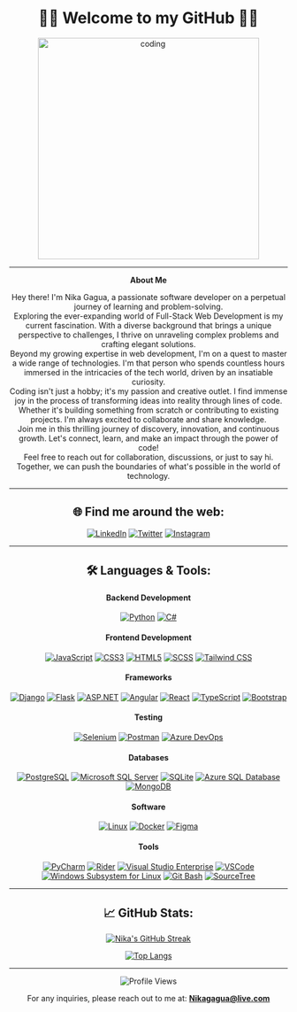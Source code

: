 <div align="center">
<h1>🤘🏻 Welcome to my GitHub 🤘🏻</h1>
<img align="center" alt="coding" width="400" src="https://cdn.dribbble.com/users/1162077/screenshots/3848914/programmer.gif"> 
</div>

---
 
<div align="center">
 
**About Me**

Hey there! I'm Nika Gagua, a passionate software developer on a perpetual journey of learning and problem-solving. <br>
Exploring the ever-expanding world of Full-Stack Web Development is my current fascination. With a diverse background that brings a unique perspective to challenges, I thrive on unraveling complex problems and crafting elegant solutions. <br>
Beyond my growing expertise in web development, I'm on a quest to master a wide range of technologies. I'm that person who spends countless hours immersed in the intricacies of the tech world, driven by an insatiable curiosity. <br>
Coding isn't just a hobby; it's my passion and creative outlet. I find immense joy in the process of transforming ideas into reality through lines of code. Whether it's building something from scratch or contributing to existing projects. I'm always excited to collaborate and share knowledge. <br> 
Join me in this thrilling journey of discovery, innovation, and continuous growth. Let's connect, learn, and make an impact through the power of code! <br>
Feel free to reach out for collaboration, discussions, or just to say hi. Together, we can push the boundaries of what's possible in the world of technology. 
</div>

---
 
<h2 align="center">🌐 Find me around the web:</h2>
<div align="center">

[![LinkedIn](https://img.shields.io/badge/LinkedIn-blue?style=flat-square&logo=linkedin&labelColor=blue)](https://www.linkedin.com/in/-nikagagua/)
[![Twitter](https://img.shields.io/badge/Twitter-blue?style=flat-square&logo=twitter&labelColor=blue)](https://twitter.com/nicknet1c)
[![Instagram](https://img.shields.io/badge/Instagram-E4405F?style=flat-square&logo=instagram&logoColor=white)](https://www.instagram.com/nicknet1c/)

</div> 
 
---

<h2 align="center">🛠️ Languages & Tools:</h2>
 
<h4 align="center">Backend Development</h4> 
<div align="center">

[![Python](https://img.shields.io/badge/-Python-black?style=flat-square&logo=python)](https://www.python.org/)
[![C#](https://img.shields.io/badge/-C%23-blue?style=flat-square&logo=csharp)](https://docs.microsoft.com/en-us/dotnet/csharp/)


</div>

<h4 align="center">Frontend Development</h4>
<div align="center">

[![JavaScript](https://img.shields.io/badge/-JavaScript-black?style=flat-square&logo=javascript)](https://developer.mozilla.org/en-US/docs/Web/JavaScript)
[![CSS3](https://img.shields.io/badge/-CSS3-blue?style=flat-square&logo=css3)](https://developer.mozilla.org/en-US/docs/Web/CSS)
[![HTML5](https://img.shields.io/badge/-HTML5-red?style=flat-square&logo=html5)](https://developer.mozilla.org/en-US/docs/Web/HTML)
[![SCSS](https://img.shields.io/badge/-SCSS-pink?style=flat-square&logo=sass)]()
[![Tailwind CSS](https://img.shields.io/badge/-Tailwind_CSS-38B2AC?style=flat-square&logo=tailwind-css&logoColor=white)]()

</div>



<h4 align="center">Frameworks</h4>
<div align="center">
 
[![Django](https://img.shields.io/badge/-Django-darkgreen?style=flat-square&logo=django)](https://www.djangoproject.com/)
[![Flask](https://img.shields.io/badge/-Flask-black?style=flat-square&logo=flask)](https://flask.palletsprojects.com/)
[![ASP.NET](https://img.shields.io/badge/-ASP.NET-orange?style=flat-square&logo=.net)](https://dotnet.microsoft.com/apps/aspnet)
[![Angular](https://img.shields.io/badge/-Angular-red?style=flat-square&logo=angular)](https://angular.io/)
[![React](https://img.shields.io/badge/-React-black?style=flat-square&logo=react)](https://reactjs.org/)
[![TypeScript](https://img.shields.io/badge/-TypeScript-blue?style=flat-square&logo=typescript)](https://www.typescriptlang.org/)
[![Bootstrap](https://img.shields.io/badge/-Bootstrap-purple?style=flat-square&logo=bootstrap)](https://getbootstrap.com/)


</div>

<h4 align="center">Testing</h4>
<div align="center">

[![Selenium](https://img.shields.io/badge/-Selenium-darkgreen?style=flat-square&logo=selenium)](https://www.selenium.dev/)
[![Postman](https://img.shields.io/badge/-Postman-orange?style=flat-square&logo=postman)](https://www.postman.com/)
[![Azure DevOps](https://img.shields.io/badge/-AzureDevOps-0078D7?style=flat-square&logo=azure-devops)](https://azure.microsoft.com/en-us/services/devops/)

</div>

<h4 align="center">Databases</h4>
<div align="center">

[![PostgreSQL](https://img.shields.io/badge/-PostgreSQL-lightgray?style=flat-square&logo=postgresql)](https://www.postgresql.org/)
[![Microsoft SQL Server](https://img.shields.io/badge/-SQL%20Server-orange?style=flat-square&logo=microsoft-sql-server)](https://www.microsoft.com/en-us/sql-server)
[![SQLite](https://img.shields.io/badge/-SQLite-lightgray?style=flat-square&logo=sqlite)](https://www.sqlite.org/)
[![Azure SQL Database](https://img.shields.io/badge/-Azure%20SQL%20Database-blue?style=flat-square&logo=microsoft-azure)](https://azure.microsoft.com/services/sql-database/)
[![MongoDB](https://img.shields.io/badge/-MongoDB-green?style=flat-square&logo=mongodb)](https://www.mongodb.com/)

</div>

<h4 align="center">Software</h4>
<div align="center">

[![Linux](https://img.shields.io/badge/-Linux-black?style=flat-square&logo=linux)](https://www.linux.org/)
[![Docker](https://img.shields.io/badge/-Docker-blue?style=flat-square&logo=docker)](https://www.docker.com/)
[![Figma](https://img.shields.io/badge/-Figma-orange?style=flat-square&logo=figma)](https://www.figma.com/)

</div>

<h4 align="center">Tools</h4>
<div align="center">

[![PyCharm](https://img.shields.io/badge/-PyCharm-black?style=flat-square&logo=pycharm)](https://www.jetbrains.com/pycharm/)
[![Rider](https://img.shields.io/badge/-Rider-black?style=flat-square&logo=rider)](https://www.jetbrains.com/rider/)
[![Visual Studio Enterprise](https://img.shields.io/badge/-Visual%20Studio%20Enterprise-purple?style=flat-square&logo=visual-studio)](https://visualstudio.microsoft.com/vs/)
[![VSCode](https://img.shields.io/badge/-VSCode-blue?style=flat-square&logo=visual-studio-code)](https://code.visualstudio.com/)
[![Windows Subsystem for Linux](https://img.shields.io/badge/-WSL-lightgray?style=flat-square&logo=ubuntu)](https://docs.microsoft.com/en-us/windows/wsl/)
[![Git Bash](https://img.shields.io/badge/-Git%20Bash-black?style=flat-square&logo=git)](https://gitforwindows.org/)
[![SourceTree](https://img.shields.io/badge/-SourceTree-blue?style=flat-square&logo=atlassian)](https://www.sourcetreeapp.com/)

</div>

---

<h2 align="center">📈 GitHub Stats:</h2>
<div align="center">

[![Nika's GitHub Streak](https://github-readme-streak-stats.herokuapp.com/?user=nikagagua&theme=radical)](https://github.com/nikagagua)
  
[![Top Langs](https://github-readme-stats.vercel.app/api/top-langs/?username=nikagagua&layout=compact&theme=radical)](https://github.com/nikagagua)

</div>

---

<div align="center">
  
![Profile Views](https://komarev.com/ghpvc/?username=nikagagua&label=Profile%20views&color=0e75b6&style=flat)
  
For any inquiries, please reach out to me at: **Nikagagua@live.com**

</div>
